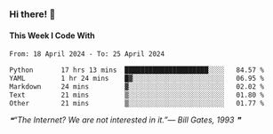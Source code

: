 ### Hi there! 👋

#### This Week I Code With
<!--START_SECTION:waka-->

```txt
From: 18 April 2024 - To: 25 April 2024

Python       17 hrs 13 mins  █████████████████████░░░░   84.57 %
YAML         1 hr 24 mins    █▓░░░░░░░░░░░░░░░░░░░░░░░   06.95 %
Markdown     24 mins         ▓░░░░░░░░░░░░░░░░░░░░░░░░   02.02 %
Text         21 mins         ▒░░░░░░░░░░░░░░░░░░░░░░░░   01.80 %
Other        21 mins         ▒░░░░░░░░░░░░░░░░░░░░░░░░   01.77 %
```

<!--END_SECTION:waka-->

<!--STARTS_HERE_QUOTE_README-->
<i>❝“The Internet?  We are not interested in it.”— Bill Gates, 1993   ❞</i>
<!--ENDS_HERE_QUOTE_README-->
